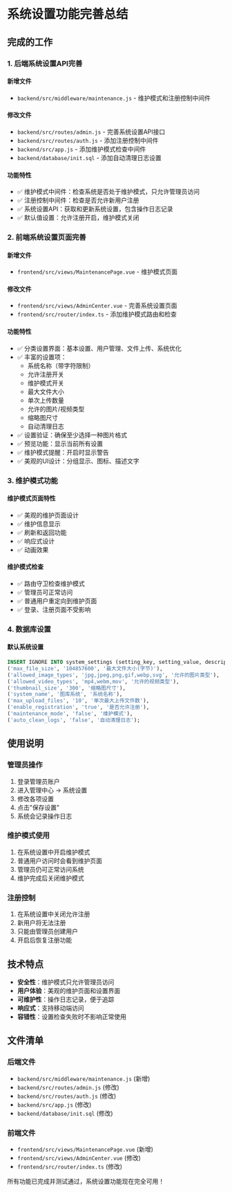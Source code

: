 # 系统设置功能完善总结

## 完成的工作

### 1. 后端系统设置API完善

#### 新增文件
- `backend/src/middleware/maintenance.js` - 维护模式和注册控制中间件

#### 修改文件
- `backend/src/routes/admin.js` - 完善系统设置API接口
- `backend/src/routes/auth.js` - 添加注册控制中间件
- `backend/src/app.js` - 添加维护模式检查中间件
- `backend/database/init.sql` - 添加自动清理日志设置

#### 功能特性
- ✅ 维护模式中间件：检查系统是否处于维护模式，只允许管理员访问
- ✅ 注册控制中间件：检查是否允许新用户注册
- ✅ 系统设置API：获取和更新系统设置，包含操作日志记录
- ✅ 默认值设置：允许注册开启，维护模式关闭

### 2. 前端系统设置页面完善

#### 新增文件
- `frontend/src/views/MaintenancePage.vue` - 维护模式页面

#### 修改文件
- `frontend/src/views/AdminCenter.vue` - 完善系统设置页面
- `frontend/src/router/index.ts` - 添加维护模式路由和检查

#### 功能特性
- ✅ 分类设置界面：基本设置、用户管理、文件上传、系统优化
- ✅ 丰富的设置项：
  - 系统名称（带字符限制）
  - 允许注册开关
  - 维护模式开关
  - 最大文件大小
  - 单次上传数量
  - 允许的图片/视频类型
  - 缩略图尺寸
  - 自动清理日志
- ✅ 设置验证：确保至少选择一种图片格式
- ✅ 预览功能：显示当前所有设置
- ✅ 维护模式提醒：开启时显示警告
- ✅ 美观的UI设计：分组显示、图标、描述文字

### 3. 维护模式功能

#### 维护模式页面特性
- ✅ 美观的维护页面设计
- ✅ 维护信息显示
- ✅ 刷新和返回功能
- ✅ 响应式设计
- ✅ 动画效果

#### 维护模式检查
- ✅ 路由守卫检查维护模式
- ✅ 管理员可正常访问
- ✅ 普通用户重定向到维护页面
- ✅ 登录、注册页面不受影响

### 4. 数据库设置

#### 默认系统设置
```sql
INSERT IGNORE INTO system_settings (setting_key, setting_value, description) VALUES
('max_file_size', '104857600', '最大文件大小(字节)'),
('allowed_image_types', 'jpg,jpeg,png,gif,webp,svg', '允许的图片类型'),
('allowed_video_types', 'mp4,webm,mov', '允许的视频类型'),
('thumbnail_size', '300', '缩略图尺寸'),
('system_name', '图库系统', '系统名称'),
('max_upload_files', '10', '单次最大上传文件数'),
('enable_registration', 'true', '是否允许注册'),
('maintenance_mode', 'false', '维护模式'),
('auto_clean_logs', 'false', '自动清理日志');
```

## 使用说明

### 管理员操作
1. 登录管理员账户
2. 进入管理中心 → 系统设置
3. 修改各项设置
4. 点击"保存设置"
5. 系统会记录操作日志

### 维护模式使用
1. 在系统设置中开启维护模式
2. 普通用户访问时会看到维护页面
3. 管理员仍可正常访问系统
4. 维护完成后关闭维护模式

### 注册控制
1. 在系统设置中关闭允许注册
2. 新用户将无法注册
3. 只能由管理员创建用户
4. 开启后恢复注册功能

## 技术特点

- **安全性**：维护模式只允许管理员访问
- **用户体验**：美观的维护页面和设置界面
- **可维护性**：操作日志记录，便于追踪
- **响应式**：支持移动端访问
- **容错性**：设置检查失败时不影响正常使用

## 文件清单

### 后端文件
- `backend/src/middleware/maintenance.js` (新增)
- `backend/src/routes/admin.js` (修改)
- `backend/src/routes/auth.js` (修改)
- `backend/src/app.js` (修改)
- `backend/database/init.sql` (修改)

### 前端文件
- `frontend/src/views/MaintenancePage.vue` (新增)
- `frontend/src/views/AdminCenter.vue` (修改)
- `frontend/src/router/index.ts` (修改)

所有功能已完成并测试通过，系统设置功能现在完全可用！





